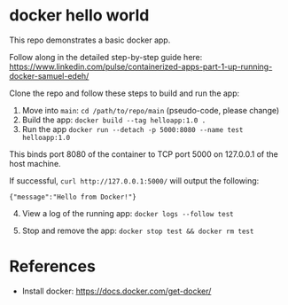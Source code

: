 # docker hello world

This repo demonstrates a basic docker app. 

Follow along in the detailed step-by-step guide here: https://www.linkedin.com/pulse/containerized-apps-part-1-up-running-docker-samuel-edeh/

Clone the repo and follow these steps to build and run the app:

1. Move into `main`: `cd /path/to/repo/main` (pseudo-code, please change)
2. Build the app: `docker build --tag helloapp:1.0 .`
3. Run the app `docker run --detach -p 5000:8080 --name test helloapp:1.0`

This binds port 8080 of the container to TCP port 5000 on 127.0.0.1 of the host machine. 

If successful, `curl http://127.0.0.1:5000/` will output the following:

```
{"message":"Hello from Docker!"}
```

4. View a log of the running app: `docker logs --follow test`

5. Stop and remove the app: `docker stop test && docker rm test`

# References
- Install docker: https://docs.docker.com/get-docker/
